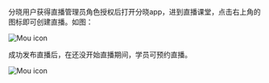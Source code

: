 分晓用户获得直播管理员角色授权后打开分晓app，进到直播课堂，点击右上角的图标即可创建直播。如图：

![Mou icon](images/3.png)

成功发布直播后，在还没开始直播期间，学员可预约直播。

![Mou icon](./images/4.png)